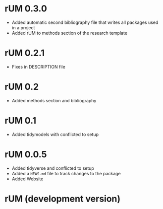 # rUM 0.3.0

* Added automatic second bibliography file that writes all packages used in a project
* Added rUM to methods section of the research template

# rUM 0.2.1

* Fixes in DESCRIPTION file

# rUM 0.2

* Added methods section and bibliography

# rUM 0.1

* Added tidymodels with conflicted to setup

# rUM 0.0.5

* Added tidyverse and conflicted to setup
* Added a `NEWS.md` file to track changes to the package
* Added Website

# rUM (development version)


